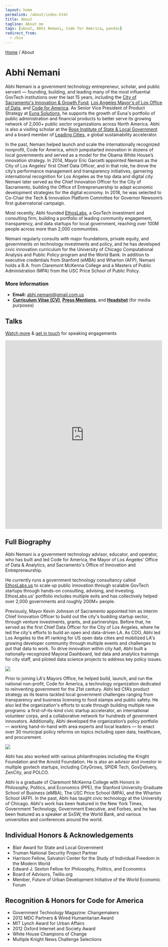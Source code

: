 ```yaml
---
layout: home
permalink: /about/index.html
title: About
tagline: About me
tags: [about, Abhi Nemani, Code for America, pandas]
redirect_from: 
  - /bio
---
```

<div class="page-wrap author-page">
    <div class="breadcrumbs">
        <div class="wrap wrap-center">
            <div class="wrap_float">
                <a href="index.html">Home</a> / <span class="current">About</span>
            </div>
        </div>
    </div>
    <div class="author-header">
        <div class="wrap wrap-center">
            <div class="wrap_float">
                <div class="title-wrap">
                    <div class="author-image">
                        <img src="{{site.url}}/img/headshot-square.jpg" alt="" class="image-cover">
                    </div>
                    <h1 class="page-title">Abhi Nemani</h1>
                </div>
                <div class="section-content wp-content">
					<p>
						Abhi Nemani is a government technology entrepreneur, scholar, and public servant — founding, building, and leading many of the most influential GovTech institutions over the last 15 years, including the <a href="/portfolio/2017-12-21-Sacramento/">City of Sacramento's Innovation & Growth Fund</a>, <a href="https://data.lacity.org">Los Angeles Mayor's of Los Office of Data</a>, and <a href="https://codeforamerica.org">Code for America</a>. As Senior Vice President of Product Strategy at <a href="https://eunasolutions.com">Euna Solutions</a>, he supports the growth of Euna's portfolio of public administration and financial products to better serve its growing network of 2,000+ public sector organizations across North America. Abhi is also a visiting scholar at the <a href="https://roseinstitute.org">Rose Institute of State & Local Government</a> and a board member of <a href="https://leadingcities.org">Leading Cities</a>, a global sustainability accelerator.</p>
						<p>In the past, Nemani helped launch and scale the internationally recognized nonprofit, Code for America, which jumpstarted innovation in dozens of local governments and served as a model for the Obama White House’s innovation strategy. In 2014, Mayor Eric Garcetti appointed Nemani as the City of Los Angeles’ first Chief Data Officer, and in that role, he drove the city’s performance management and transparency initiatives, garnering international recognition for Los Angeles as the top data and digital city. Nemani later served as the Chief Innovation Officer for the City of Sacramento, building the Office of Entreprenuership to adapt economic development strategies for the digital economy. In 2018, he was selected to Co-Chair the Tech & Innovation Platform Committee for Governor Newsom’s first gubernatorial campaign. </p>
						<p>Most recently, Abhi founded <a href="http://abhinemani.com/consulting">EthosLabs</a>, a GovTech investment and consulting firm, building a portfolio of leading community engagement, transparency, and data startups for local government, reaching over 100M people across more than 2,000 communities.</p>
						<p>Nemani regularly consults with major foundations, private equity,  and governments on technology investments and policy, and he has developed civic innovation curriculum for the University of Chicago Computational Analysis and Public Policy program and the World Bank. In addition to executive credentials from Stanford (eMBA) and Wharton (AFP), Nemani holds a B.A. from Claremont McKenna College and a Masters of Public Administration (MPA) from the USC Price School of Public Policy.			
					</p>					
					<h3>More Information</h3>
					<ul>
						<li class="plus-li"><strong>Email:</strong> <a href="mailto:abhi@ethoslabs.us">abhi.nemani@gmail.com.us</a>
						</li>
						<li class="plus-li"><strong><a href="{{site.url}}/cv">Curriculum Vitae (CV)</a></strong>, <a href="{{site.url}}/press/"><strong>Press Mentions</strong></a>, and <strong><a href="{{site.url}}/img/headshot-2023.jpg">Headshot</a></strong> (for media purposes)
						</li>
					</ul>
				</div>
			</div>
		</div>
        <section class="banner-section" style="background-image: url(/img/ethos-back.jpg);">
            <div class="wrap wrap-center">
                <div class="wrap_float">
                    <div class="section-content">
						<h2 class="page-title">Talks</h2>
						<p class="subtitle"><a href="https://abhinemani.com/talks">Watch more</a> & <a href="https://abhinemani.com/contact">get in touch</a> for speaking engagements</p>
						<div class="container-iframe"><iframe width="500" height="600" class="responsive-iframe" src="https://www.youtube.com/embed/2qcmoD0qLSQ" title="YouTube video player" frameborder="0" allow="accelerometer; autoplay; clipboard-write; encrypted-media; gyroscope; picture-in-picture" allowfullscreen=""></iframe></div>
                    </div>
                </div>
            </div>
        </section>
	    <div class="author-header">
	        <div class="wrap wrap-center">
	            <div class="wrap_float">
	                <div class="section-content wp-content">
					<h2>Full Biography</h2>
					<p>Abhi Nemani is a government technology advisor, educator, and operator, who has built and led Code for America, the Mayor of Los Angeles' Office of Data & Analytics, and Sacramento's Office of Innovation and Entrepreneurship. </p>
					<p>He currently runs a government technology consultancy called <a href="https://abhinemani.com/consulting">EthosLabs.us</a> to scale up public innovation through scalable GovTech startups through hands-on consulting, advising, and investing. EthosLabs.us' portfolio includes multiple exits and has collectively helped over 2,000 governments and roughly 200M+ people.</p>
					<p>Previously, Mayor Kevin Johnson of Sacramento appointed him as interim Chief Innovation Officer to build out the city's budding startup sector, through venture investments, grants, and partnerships. Before that, he served as the first Chief Data Officer for the City of Los Angeles, where he led the city's efforts to build an open and data-driven LA. As CDO, Abhi led Los Angeles to the #1 ranking for US open data cities and mobilized LA's growing developer community through multiple events and challenges to put that data to work. To drive innovation within city hall, Abhi built a nationally-recognized Mayoral Dashboard, led data and analytics trainings for city staff, and piloted data science projects to address key policy issues.
					</p>
					<img src="{{site.url}}/img/CDO-shot.jpg">
					<p>Prior to joining LA's Mayors Office, he helped build, launch, and run the national non-profit, Code for America, a technology organization dedicated to reinventing government for the 21st century. Abhi led CfA’s product strategy as its teams tackled local government challenges ranging from transparency and business licensing to food stamps and public safety. He also led the organization's efforts to scale through building multiple new programs: a first-of-its-kind civic startup accelerator, an international volunteer corps, and a collaborative network for hundreds of government innovators. Additionally, Abhi developed the organization’s policy portfolio — working hand-in-hand with area experts and local leaders — to enact over 30 municipal policy reforms on topics including open data, healthcare, and procurement.
					</p>
					<img src="{{site.url}}/img/BigKC-shot-small.jpg">	
					<p>Abhi has also worked with various philanthropies including the Knight Foundation and the Arnold Foundation. He is also an advisor and investor in multiple govtech startups, including CityGrows, SPIDR Tech, GovDelivery, ZenCity, and POLCO.
					</p>
					<p>Abhi is a graduate of Claremont McKenna College with Honors in Philosophy, Politics, and Economics (PPE), the Stanford University Graduate School of Business (eMBA), The USC Price School (MPA), and the Wharton School (AFP). In the past, Abhi has taught civic technology at the University of Chicago. Abhi's work has been featured in the New York Times, Government Technology, Government Executive, and Forbes, and he has been featured as a speaker at SxSW, the World Bank, and various universities and conferences around the world.
					</p>
					<h2>Individual Honors & Acknowledgements</h2>
					<ul>
						<li>Blair Award for State and Local Government</li>
						<li>Truman National Security Project Partner</li>
						<li>Harrison Fellow, Salvatori Center for the Study of Individual Freedom in the Modern World</li>
						<li>Edward J. Sexton Fellow for Philosophy, Politics, and Economics</li>
						<li>Board of Advisors, Twilio.org</li>
						<li>Member, Future of Urban Development Initiative of the World Economic Forum</li>
					</ul>
					<h2>Recognition & Honors for Code for America</h2>
					<ul>
						<li>Government Technology Magazine: Changemakers</li>
						<li>2012 MDC Partners & Wired Humanitarian Award</li>
						<li>MIT Lynch Award for Urban Affairs</li>
						<li>2012 Oxford Internet and Society Award</li>
						<li>White House Champions of Change</li>
						<li>Multiple Knight News Challenge Selections</li>
					</ul>
                </div>
                <div class="socials">
                    <a class="soc-link">
                        <img src="{{site.url}}/img/facebook-icon.svg" class="img-svg" alt="">
                    </a>
                    <a class="soc-link">
                        <img src="{{site.url}}/img/twitter-soc-icon.svg" class="img-svg" alt="">
                    </a>
                    <a class="soc-link">
                        <img src="{{site.url}}/img/behance-icon.svg" class="img-svg" alt="">
                    </a>
                </div>
            </div>
        </div>
    </div>